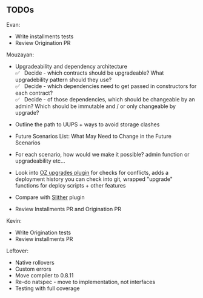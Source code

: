 ## TODOs

Evan:
- Write installments tests
- Review Origination PR

Mouzayan:
- Upgradeability and dependency architecture\
 ✅ &nbsp; Decide - which contracts should be upgradeable? What upgradebility pattern should they use?\
 ✅ &nbsp; Decide - which dependencies need to get passed in constructors for each contract?\
 ✅ &nbsp; Decide - of those dependencies, which should be changeable by an admin? Which should be immutable and / or only changeable by upgrade?
 - Outline the path to UUPS + ways to avoid storage clashes

 - Future Scenarios List: What May Need to Change in the Future Scenarios
 - For each scenario, how would we make it possible? admin function or upgradeability etc...

 - Look into [OZ upgrades plugin](https://docs.openzeppelin.com/upgrades-plugins/1.x/) for checks for conflicts, adds a deployment history you can check into git, wrapped "upgrade" functions for deploy scripts + other features
 - Compare with [Slither](https://github.com/crytic/slither/wiki/Upgradeability-Checks) plugin


- Review Installments PR and Origination PR

Kevin:
- Write Origination tests
- Review installments PR

Leftover:
- Native rollovers
- Custom errors
- Move compiler to 0.8.11
- Re-do natspec - move to implementation, not interfaces
- Testing with full coverage